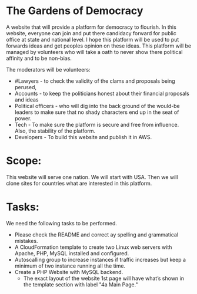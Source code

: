 # The Gardens of Democracy
A website that will provide a platform for democracy to flourish. In this website, everyone can join and put there candidacy forward for public office at state and national level. I hope this platform will be used to put forwards ideas and get peoples opinion on these ideas. This platform will be managed by volunteers who will take a oath to never show there political affinity and to be non-bias. 

The moderators will be volunteers:
* #Lawyers - to check the validity of the clams and proposals being perused, 
* Accounts - to keep the politicians honest about their financial proposals and ideas
* Political officers - who will dig into the back ground of the would-be leaders to make sure that no shady characters end up in the seat of power.
* Tech - To make sure the platform is secure and free from influence. Also, the stability of the platform.
* Developers - To build this website and publish it in AWS.
	

Scope:
======
This website will serve one nation. We will start with USA. Then we will clone sites for countries what are interested in this platform.

Tasks:
======
We need the following tasks to be performed.
* Please check the README and correct ay spelling and grammatical mistakes.
* A CloudFormation template to create two Linux web servers with Apache, PHP, MySQL installed and configured.
* Autoscalling group to increase instances if traffic increases but keep a minimum of two instance running all the time.
* Create a PHP Website with MySQL backend.
	* The exact layout of the website 1st page will have what’s shown in the template section with label 
		"4a Main Page."
		

